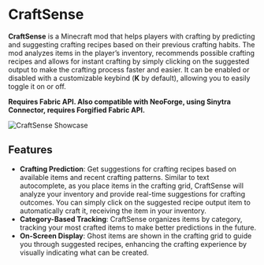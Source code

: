 # CraftSense

**CraftSense** is a Minecraft mod that helps players with crafting by predicting and suggesting crafting recipes based on their previous crafting habits. The mod analyzes items in the player’s inventory, recommends possible crafting recipes and allows for instant crafting by simply clicking on the suggested output to make the crafting process faster and easier. It can be enabled or disabled with a customizable keybind (**K** by default), allowing you to easily toggle it on or off.

**Requires Fabric API. Also compatible with NeoForge, using Sinytra Connector, requires Forgified Fabric API.**

![CraftSense Showcase](https://cdn.modrinth.com/data/cached_images/b70322cf87470720fc685f3354b4e37c6533eb4a_0.webp)

## Features

- **Crafting Prediction**: Get suggestions for crafting recipes based on available items and recent crafting patterns. Similar to text autocomplete, as you place items in the crafting grid, CraftSense will analyze your inventory and provide real-time suggestions for crafting outcomes. You can simply click on the suggested recipe output item to automatically craft it, receiving the item in your inventory.
- **Category-Based Tracking**: CraftSense organizes items by category, tracking your most crafted items to make better predictions in the future.
- **On-Screen Display**: Ghost items are shown in the crafting grid to guide you through suggested recipes, enhancing the crafting experience by visually indicating what can be created.
